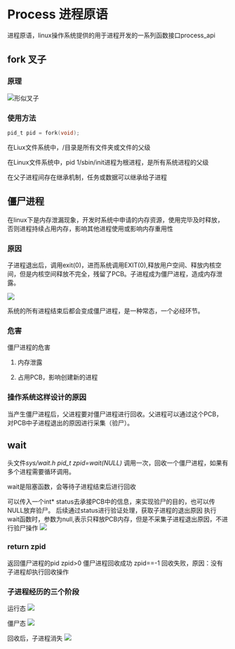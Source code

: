 # Process 进程原语

进程原语，linux操作系统提供的用于进程开发的一系列函数接口process_api

## fork 叉子

### 原理

![](https://liuhao-aliyun-oss.oss-cn-beijing.aliyuncs.com/1685777615060.png "形似叉子")

### 使用方法

```c
pid_t pid = fork(void);
```

在Liux文件系统中，/目录是所有文件夹或文件的父级

在Linux文件系统中，pid 1/sbin/init进程为根进程，是所有系统进程的父级

在父子进程间存在继承机制，任务或数据可以继承给子进程

## 僵尸进程

在linux下是内存泄漏现象，开发时系统中申请的内存资源，使用完毕及时释放，否则进程持续占用内存，影响其他进程使用或影响内存重用性

### 原因

子进程退出后，调用exit(0)，进而系统调用EXIT(0),释放用户空间、释放内核空间，但是内核空间释放不完全，残留了PCB。子进程成为僵尸进程，造成内存泄露。

![](https://liuhao-aliyun-oss.oss-cn-beijing.aliyuncs.com/1686564708642.png)

系统的所有进程结束后都会变成僵尸进程，是一种常态，一个必经环节。

### 危害

僵尸进程的危害

1. 内存泄露

2. 占用PCB，影响创建新的进程

### 操作系统这样设计的原因

当产生僵尸进程后，父进程要对僵尸进程进行回收。父进程可以通过这个PCB，对PCB中子进程退出的原因进行采集（验尸）。

## wait

头文件*sys/wait.h*
*pid_t zpid=wait(NULL)*
调用一次，回收一个僵尸进程，如果有多个进程需要循环调用。

wait是阻塞函数，会等待子进程结束后进行回收

可以传入一个int* status去承接PCB中的信息，来实现验尸的目的，也可以传NULL放弃验尸。
后续通过status进行验证处理，获取子进程的退出原因
执行wait函数时，参数为null,表示只释放PCB内存，但是不采集子进程退出原因，不进行验尸操作
![](https://liuhao-aliyun-oss.oss-cn-beijing.aliyuncs.com/1686567432284.png)

### return zpid

返回僵尸进程的pid
zpid>0 僵尸进程回收成功
zpid==-1 回收失败，原因：没有子进程却执行回收操作

### 子进程经历的三个阶段

运行态
![](https://liuhao-aliyun-oss.oss-cn-beijing.aliyuncs.com/1686567000281.png)

僵尸态
![](https://liuhao-aliyun-oss.oss-cn-beijing.aliyuncs.com/1686567039585.png)

回收后，子进程消失
![](https://liuhao-aliyun-oss.oss-cn-beijing.aliyuncs.com/1686567178972.png)